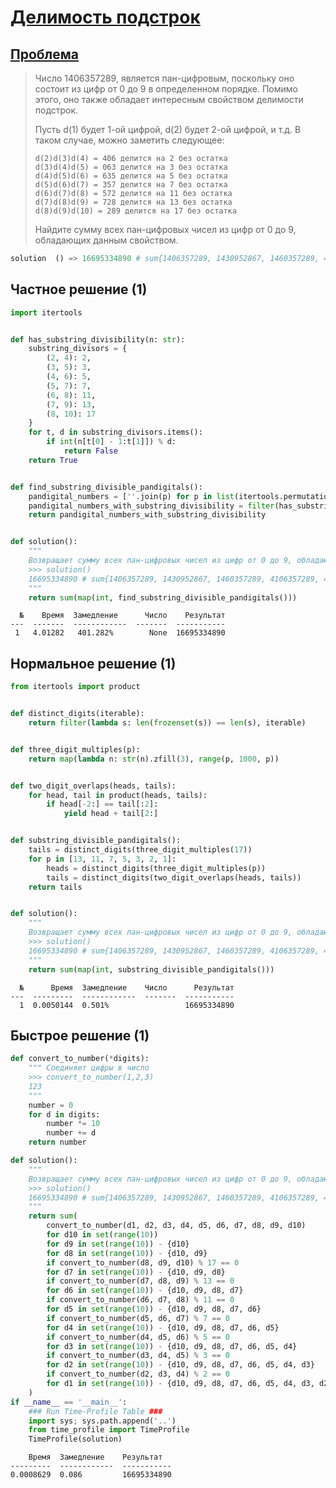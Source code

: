 # [Делимость подстрок](TODO)

## [Проблема](https://euler.jakumo.org/problems/view/43.html)


>Число 1406357289, является пан-цифровым, поскольку оно состоит из цифр от 0 до 9 в определенном порядке. Помимо этого, оно также обладает интересным свойством делимости подстрок.
>
>Пусть d(1) будет 1-ой цифрой, d(2) будет 2-ой цифрой, и т.д. В таком случае, можно заметить следующее:
>
> ```
> d(2)d(3)d(4) = 406 делится на 2 без остатка
> d(3)d(4)d(5) = 063 делится на 3 без остатка
> d(4)d(5)d(6) = 635 делится на 5 без остатка
> d(5)d(6)d(7) = 357 делится на 7 без остатка
> d(6)d(7)d(8) = 572 делится на 11 без остатка
> d(7)d(8)d(9) = 728 делится на 13 без остатка
> d(8)d(9)d(10) = 289 делится на 17 без остатка
>```
>
>Найдите сумму всех пан-цифровых чисел из цифр от 0 до 9, обладающих данным свойством.

``` python
solution  () => 16695334890 # sum{1406357289, 1430952867, 1460357289, 4106357289, 4130952867, 4160357289}
```

## Частное решение (1)

```python
import itertools


def has_substring_divisibility(n: str):
    substring_divisors = {
        (2, 4): 2,
        (3, 5): 3,
        (4, 6): 5,
        (5, 7): 7,
        (6, 8): 11,
        (7, 9): 13,
        (8, 10): 17
    }
    for t, d in substring_divisors.items():
        if int(n[t[0] - 1:t[1]]) % d:
            return False
    return True


def find_substring_divisible_pandigitals():
    pandigital_numbers = [''.join(p) for p in list(itertools.permutations('0123456789')) if p[0] != '0']
    pandigital_numbers_with_substring_divisibility = filter(has_substring_divisibility, pandigital_numbers)
    return pandigital_numbers_with_substring_divisibility


def solution():
    """
    Возвращает сумму всех пан-цифровых чисел из цифр от 0 до 9, обладающих свойством - делимость подстрок
    >>> solution()
    16695334890 # sum{1406357289, 1430952867, 1460357289, 4106357289, 4130952867, 4160357289}
    """
    return sum(map(int, find_substring_divisible_pandigitals()))

```
```
  №    Время  Замедление      Число    Результат
---  -------  ------------  -------  -----------
 1   4.01282   401.282%        None  16695334890
```

## Нормальное решение (1)
```python
from itertools import product


def distinct_digits(iterable):
    return filter(lambda s: len(frozenset(s)) == len(s), iterable)


def three_digit_multiples(p):
    return map(lambda n: str(n).zfill(3), range(p, 1000, p))


def two_digit_overlaps(heads, tails):
    for head, tail in product(heads, tails):
        if head[-2:] == tail[:2]:
            yield head + tail[2:]


def substring_divisible_pandigitals():
    tails = distinct_digits(three_digit_multiples(17))
    for p in [13, 11, 7, 5, 3, 2, 1]:
        heads = distinct_digits(three_digit_multiples(p))
        tails = distinct_digits(two_digit_overlaps(heads, tails))
    return tails


def solution():
    """
    Возвращает сумму всех пан-цифровых чисел из цифр от 0 до 9, обладающих свойством - делимость подстрок
    >>> solution()
    16695334890 # sum{1406357289, 1430952867, 1460357289, 4106357289, 4130952867, 4160357289}
    """
    return sum(map(int, substring_divisible_pandigitals()))
```
```
  №      Время  Замедление    Число      Результат
---  ---------  ------------  -------  -----------
  1  0.0050144  0.501%                 16695334890
```

## Быстрое решение (1)
```python
def convert_to_number(*digits):
    """ Соединяет цифры в число
    >>> convert_to_number(1,2,3)
    123
    """
    number = 0
    for d in digits:
        number *= 10
        number += d
    return number

def solution():
    """
    Возвращает сумму всех пан-цифровых чисел из цифр от 0 до 9, обладающих свойством - делимость подстрок
    >>> solution()
    16695334890 # sum{1406357289, 1430952867, 1460357289, 4106357289, 4130952867, 4160357289}
    """
    return sum(
        convert_to_number(d1, d2, d3, d4, d5, d6, d7, d8, d9, d10)
        for d10 in set(range(10))
        for d9 in set(range(10)) - {d10}
        for d8 in set(range(10)) - {d10, d9}
        if convert_to_number(d8, d9, d10) % 17 == 0
        for d7 in set(range(10)) - {d10, d9, d8}
        if convert_to_number(d7, d8, d9) % 13 == 0
        for d6 in set(range(10)) - {d10, d9, d8, d7}
        if convert_to_number(d6, d7, d8) % 11 == 0
        for d5 in set(range(10)) - {d10, d9, d8, d7, d6}
        if convert_to_number(d5, d6, d7) % 7 == 0
        for d4 in set(range(10)) - {d10, d9, d8, d7, d6, d5}
        if convert_to_number(d4, d5, d6) % 5 == 0
        for d3 in set(range(10)) - {d10, d9, d8, d7, d6, d5, d4}
        if convert_to_number(d3, d4, d5) % 3 == 0
        for d2 in set(range(10)) - {d10, d9, d8, d7, d6, d5, d4, d3}
        if convert_to_number(d2, d3, d4) % 2 == 0
        for d1 in set(range(10)) - {d10, d9, d8, d7, d6, d5, d4, d3, d2}
    )
if __name__ == '__main__':
    ### Run Time-Profile Table ###
    import sys; sys.path.append('..')
    from time_profile import TimeProfile
    TimeProfile(solution)
```
```text
    Время  Замедление    Результат
---------  ------------  -----------
0.0008629  0.086         16695334890
```
